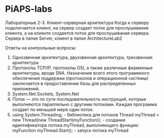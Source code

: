 # PiAPS-labs
Лабораторные 2-3.
Клиент-серверная архитектура
Когда к серверу подключается клиент, на сервер создает поток для прослушивания клиента, а на клиенте создается поток для прослушивания сервера.
Сервер в папке Server, клиент в папке ArchitectureLab2

Ответы на контрольные вопросы:
1. Однозвенная архитектура, двухзвенная архитектура, трехзвенная архитектура
2. Протоколы TCP/IP, протоколы OSI, а также различные фирменные архитектуры, вроде SNA. Назначение всего этого программного обеспечения поддержки (протоколов и операционной системы) заключается в предоставлении базы для распределенных приложений.
3. System.Net.Sockets, System.Net
4. Поток — это по сути последовательность инструкций, которые выполняются параллельно с другими потоками. Каждая программа создает по меньшей мере один поток.
5. 	using System.Threading; - библиотека для потоков
	Thread myThread = new Thread(new ThreadStart(myFunction)); - создание идентификатора потока myThread, выполняющего функцию myFunction
	myThread.Start(); - запуск потока myThread